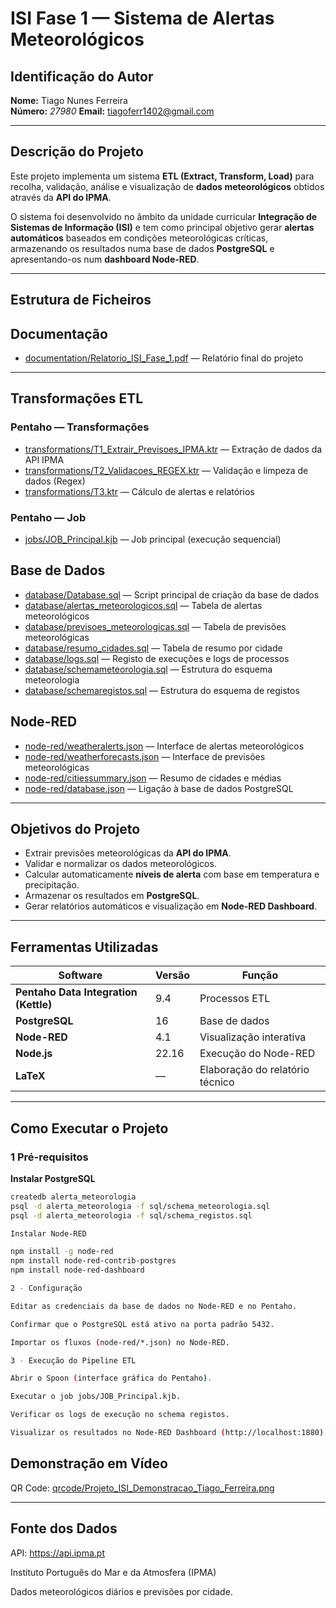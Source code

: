 # ISI Fase 1 — Sistema de Alertas Meteorológicos

## Identificação do Autor
**Nome:** Tiago Nunes Ferreira  
**Número:** *27980*
**Email:** tiagoferr1402@gmail.com  

---

## Descrição do Projeto
Este projeto implementa um sistema **ETL (Extract, Transform, Load)** para recolha, validação, análise e visualização de **dados meteorológicos** obtidos através da **API do IPMA**.  

O sistema foi desenvolvido no âmbito da unidade curricular **Integração de Sistemas de Informação (ISI)** e tem como principal objetivo gerar **alertas automáticos** baseados em condições meteorológicas críticas, armazenando os resultados numa base de dados **PostgreSQL** e apresentando-os num **dashboard Node-RED**.

---

## Estrutura de Ficheiros

## Documentação
- [documentation/Relatorio_ISI_Fase_1.pdf](documentation/Relatorio_ISI_Fase_1.pdf) — Relatório final do projeto

---

## Transformações ETL

### Pentaho — Transformações
- [transformations/T1_Extrair_Previsoes_IPMA.ktr](transformations/T1_Extrair_Previsoes_IPMA.ktr) — Extração de dados da API IPMA  
- [transformations/T2_Validacoes_REGEX.ktr](transformations/T2_Validacoes_REGEX.ktr) — Validação e limpeza de dados (Regex)  
- [transformations/T3.ktr](transformations/T3.ktr) — Cálculo de alertas e relatórios

### Pentaho — Job
- [jobs/JOB_Principal.kjb](jobs/JOB_Principal.kjb) — Job principal (execução sequencial)

## Base de Dados

- [database/Database.sql](database/Database.sql) — Script principal de criação da base de dados  
- [database/alertas_meteorologicos.sql](database/alertas_meteorologicos.sql) — Tabela de alertas meteorológicos  
- [database/previsoes_meteorologicas.sql](database/previsoes_meteorologicas.sql) — Tabela de previsões meteorológicas  
- [database/resumo_cidades.sql](database/resumo_cidades.sql) — Tabela de resumo por cidade  
- [database/logs.sql](database/logs.sql) — Registo de execuções e logs de processos  
- [database/schemameteorologia.sql](database/schemameteorologia.sql) — Estrutura do esquema meteorologia  
- [database/schemaregistos.sql](database/schemaregistos.sql) — Estrutura do esquema de registos


## Node-RED
- [node-red/weatheralerts.json](node-red/weatheralerts.json) — Interface de alertas meteorológicos  
- [node-red/weatherforecasts.json](node-red/weatherforecasts.json) — Interface de previsões meteorológicas  
- [node-red/citiessummary.json](node-red/citiessummary.json) — Resumo de cidades e médias  
- [node-red/database.json](node-red/database.json) — Ligação à base de dados PostgreSQL


---

## Objetivos do Projeto
- Extrair previsões meteorológicas da **API do IPMA**.  
- Validar e normalizar os dados meteorológicos.  
- Calcular automaticamente **níveis de alerta** com base em temperatura e precipitação.  
- Armazenar os resultados em **PostgreSQL**.  
- Gerar relatórios automáticos e visualização em **Node-RED Dashboard**.

---

## Ferramentas Utilizadas

| Software | Versão | Função |
|-----------|---------|--------|
| **Pentaho Data Integration (Kettle)** | 9.4 | Processos ETL |
| **PostgreSQL** | 16 | Base de dados |
| **Node-RED** | 4.1 | Visualização interativa |
| **Node.js** | 22.16 | Execução do Node-RED |
| **LaTeX** | — | Elaboração do relatório técnico |

---

## Como Executar o Projeto

### 1 Pré-requisitos

**Instalar PostgreSQL**
```bash
createdb alerta_meteorologia
psql -d alerta_meteorologia -f sql/schema_meteorologia.sql
psql -d alerta_meteorologia -f sql/schema_registos.sql

Instalar Node-RED

npm install -g node-red
npm install node-red-contrib-postgres
npm install node-red-dashboard

2 - Configuração

Editar as credenciais da base de dados no Node-RED e no Pentaho.

Confirmar que o PostgreSQL está ativo na porta padrão 5432.

Importar os fluxos (node-red/*.json) no Node-RED.

3 - Execução do Pipeline ETL

Abrir o Spoon (interface gráfica do Pentaho).

Executar o job jobs/JOB_Principal.kjb.

Verificar os logs de execução no schema registos.

Visualizar os resultados no Node-RED Dashboard (http://localhost:1880).

```

## Demonstração em Vídeo

QR Code:
[qrcode/Projeto_ISI_Demonstracao_Tiago_Ferreira.png](qrcode/Projeto_ISI_Demonstracao_Tiago_Ferreira.png)

---

## Fonte dos Dados

API: https://api.ipma.pt

Instituto Português do Mar e da Atmosfera (IPMA)

Dados meteorológicos diários e previsões por cidade.


